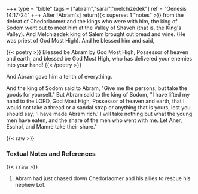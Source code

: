 +++
type = "bible"
tags = ["abram","sarai","melchizedek"]
ref = "Genesis 14:17-24"
+++
After [Abram's] return{{< superset 1 "notes" >}} from the defeat of Chedorlaomer and the kings who were with him, the king of Sodom went out to meet him at the Valley of Shaveh (that is, the King's Valley). And Melchizedek king of Salem brought out bread and wine. (He was priest of God Most High). And he blessed him and said,

{{< poetry >}}
Blessed be Abram by God Most High,
Possessor of heaven and earth;
and blessed be God Most High,
who has delivered your enemies into your hand!
{{< /poetry >}}

And Abram gave him a tenth of everything.

And the king of Sodom said to Abram, "Give me the persons, but take the goods for yourself." But Abram said to the king of Sodom, "I have lifted my hand to the LORD, God Most High, Possessor of heaven and earth, that I would not take a thread or a sandal strap or anything that is yours, lest you should say, 'I have made Abram rich.' I will take nothing but what the young men have eaten, and the share of the men who went with me. Let Aner, Eschol, and Mamre take their share."

{{< raw >}} <h3 id="notes">Textual Notes and References</h3> {{< / raw >}}
1. Abram had just chased down Chedorlaomer and his allies to rescue his nephew Lot.
